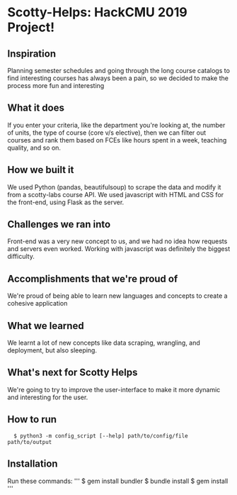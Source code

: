 # Scotty-Helps: HackCMU 2019 Project!

## Inspiration
Planning semester schedules and going through the long course catalogs to find interesting courses has always been a pain, so we decided to make the process more fun and interesting

## What it does
If you enter your criteria, like the department you're looking at, the number of units, the type of course (core v/s elective), then we can filter out courses and rank them based on FCEs like hours spent in a week, teaching quality, and so on.

## How we built it
We used Python (pandas, beautifulsoup) to scrape the data and modify it from a scotty-labs course API. We used javascript with HTML and CSS for the front-end, using Flask as the server.

## Challenges we ran into
Front-end was a very new concept to us, and we had no idea how requests and servers even worked. Working with javascript was definitely the biggest difficulty. 

## Accomplishments that we're proud of
We're proud of being able to learn new languages and concepts to create a cohesive application

## What we learned
We learnt a lot of new concepts like data scraping, wrangling, and deployment, but also sleeping.

## What's next for Scotty Helps
We're going to try to improve the user-interface to make it more dynamic and interesting for the user.

## How to run

<pre><code>  $ python3 -m config_script [--help] path/to/config/file path/to/output
</code></pre>

## Installation

Run these commands:
'''  $ gem install bundler
$ bundle install
$ gem install
'''
